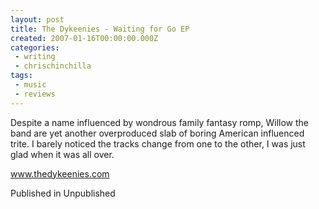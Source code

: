 ```yaml
---
layout: post
title: The Dykeenies - Waiting for Go EP
created: 2007-01-16T00:00:00.000Z
categories:
 - writing
 - chrischinchilla
tags: 
 - music 
 - reviews
---
```


Despite a name influenced by wondrous family fantasy romp, Willow the band are yet another overproduced slab of boring American influenced trite. I barely noticed the tracks change from one to the other, I was just glad when it was all over.

<a href='https://www.thedykeenies.com' target='_blank'>www.thedykeenies.com</a>

Published in Unpublished
